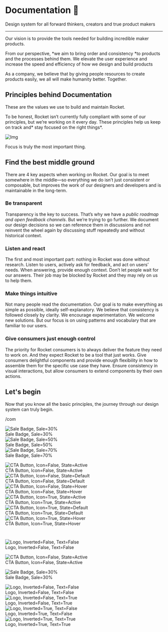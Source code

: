 
# Documentation 🚀

Design system for all forward thinkers, creators and true product makers

---

Our vision is to provide the tools needed for building incredible maker products.

From our perspective, *we aim to bring order and consistency *to products and the processes behind them. We elevate the user experience and increase the speed and efficiency of how we design and build products

As a company, we believe that by giving people resources to create products easily, we all will make humanity better. Together.

## Principles behind Documentation

These are the values we use to build and maintain Rocket.

To be honest, Rocket isn’t currently fully compliant with some of our principles, but we’re working on it every day. These principles help us keep on track and* stay focused on the right things*.

![Img](https://studio-assets.supernova.io/design-systems/14533/9289758a-6300-472a-bbc6-a57098081abf.jpeg)

Focus is truly the most important thing.

## Find the best middle ground

There are 4 key aspects when working on Rocket. Our goal is to meet somewhere in the middle—so everything we do isn’t just consistent or composable, but improves the work of our designers and developers and is maintainable in the long-term.

### Be transparent

Transparency is the key to success. That’s why we have a *public roadmap and open feedback channels*. But we’re trying to go further. We document our design decisions so we can reference them in discussions and not reinvent the wheel again by discussing stuff repeatedly and without historical context.

### Listen and react

The first and most important part: nothing in Rocket was done without research. Listen to users, actively ask for feedback, and act on users’ needs. When answering, provide enough context. Don’t let people wait for our answers. Their job may be blocked by Rocket and they may rely on us to help them.

### Make things intuitive

Not many people read the documentation. Our goal is to make everything as simple as possible, ideally self-explanatory. We believe that consistency is followed closely by clarity. We encourage experimentation. We welcome new solutions. But our focus is on using patterns and vocabulary that are familiar to our users.

### Give consumers just enough control

The priority for Rocket consumers is to always deliver the feature they need to work on. And they expect Rocket to be a tool that just works. Give consumers delightful components and provide enough flexibility in how to assemble them for the specific use case they have. Ensure consistency in visual interactions, but allow consumers to extend components by their own actions.

## Let's begin

Now that you know all the basic principles, the journey through our design system can truly begin.

/com

  
![Sale Badge, Sale=30%](https://studio-assets.supernova.io/design-systems/14533/3872b186-503d-424f-aeaa-6636970c9d7c.png)  
Sale Badge, Sale=30%  
![Sale Badge, Sale=50%](https://studio-assets.supernova.io/design-systems/14533/67a41fa7-edd2-4e5f-9619-25df92f30b6a.png)  
Sale Badge, Sale=50%  
![Sale Badge, Sale=70%](https://studio-assets.supernova.io/design-systems/14533/81fc6f42-200b-4abf-b592-1415f276bd4a.png)  
Sale Badge, Sale=70%  


  
![CTA Button, Icon=False, State=Active](https://studio-assets.supernova.io/design-systems/14533/76a975d5-78e4-4d86-85b8-9f84660e5fd7.png)  
CTA Button, Icon=False, State=Active  
![CTA Button, Icon=False, State=Default](https://studio-assets.supernova.io/design-systems/14533/98468dcf-eadc-485a-af01-62db4d6aad85.png)  
CTA Button, Icon=False, State=Default  
![CTA Button, Icon=False, State=Hover](https://studio-assets.supernova.io/design-systems/14533/c51a8b48-aed1-4c81-9996-ab84a4d778f9.png)  
CTA Button, Icon=False, State=Hover  
![CTA Button, Icon=True, State=Active](https://studio-assets.supernova.io/design-systems/14533/4e9cbd5c-70e5-499c-be0e-350c9581615d.png)  
CTA Button, Icon=True, State=Active  
![CTA Button, Icon=True, State=Default](https://studio-assets.supernova.io/design-systems/14533/46f48c74-9c7b-46be-965f-011574327862.png)  
CTA Button, Icon=True, State=Default  
![CTA Button, Icon=True, State=Hover](https://studio-assets.supernova.io/design-systems/14533/0ed1af33-4119-40aa-9be3-3b682051e2c9.png)  
CTA Button, Icon=True, State=Hover  


```javascript  
  
```

  
![Logo, Inverted=False, Text=False](https://studio-assets.supernova.io/design-systems/14533/c0860d8d-179d-4755-9a23-4b100c651c6b.png)  
Logo, Inverted=False, Text=False  


  
  


  
![CTA Button, Icon=False, State=Active](https://studio-assets.supernova.io/design-systems/14533/76a975d5-78e4-4d86-85b8-9f84660e5fd7.png)  
CTA Button, Icon=False, State=Active  


  
![Sale Badge, Sale=30%](https://studio-assets.supernova.io/design-systems/14533/3872b186-503d-424f-aeaa-6636970c9d7c.png)  
Sale Badge, Sale=30%  


  
![Logo, Inverted=False, Text=False](https://studio-assets.supernova.io/design-systems/14533/c0860d8d-179d-4755-9a23-4b100c651c6b.png)  
Logo, Inverted=False, Text=False  
![Logo, Inverted=False, Text=True](https://studio-assets.supernova.io/design-systems/14533/cce6fd10-93b0-4ce4-83be-f101245debf8.png)  
Logo, Inverted=False, Text=True  
![Logo, Inverted=True, Text=False](https://studio-assets.supernova.io/design-systems/14533/0392336a-d266-422c-8f92-0e2a7e84adc9.png)  
Logo, Inverted=True, Text=False  
![Logo, Inverted=True, Text=True](https://studio-assets.supernova.io/design-systems/14533/42e6b450-1a0b-4b3b-9c9b-b4163430af8a.png)  
Logo, Inverted=True, Text=True  
